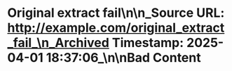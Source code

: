 # Original extract fail\n\n_Source URL: http://example.com/original_extract_fail_\n_Archived Timestamp: 2025-04-01 18:37:06_\n\nBad Content
